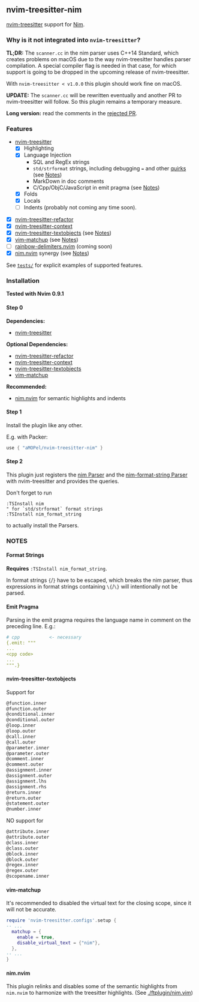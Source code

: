 ## nvim-treesitter-nim

[nvim-treesitter](https://github.com/nvim-treesitter/nvim-treesitter) support for [Nim](https://nim-lang.org).

### Why is it not integrated into `nvim-treesitter`?

**TL;DR:** The `scanner.cc` in the nim parser uses C++14 Standard,
which creates problems on macOS due to the way nvim-treesitter handles
parser compilation. A special compiler flag is needed in that case,
for which support is going to be dropped in the upcoming release of nvim-treesitter.

With `nvim-treesitter < v1.0.0` this plugin should work fine on macOS.

**UPDATE:** The `scanner.cc` will be rewritten eventually and another PR
to nvim-treesitter will follow. So this plugin remains a temporary measure.

**Long version:** read the comments in the [rejected PR](https://github.com/nvim-treesitter/nvim-treesitter/pull/5437).

### Features

- [nvim-treesitter](https://github.com/nvim-treesitter/nvim-treesitter)
  - [x] Highlighting
  - [x] Language Injection
    - SQL and RegEx strings
    - `std/strformat` strings, including debugging `=` and other
      [quirks](https://nim-lang.org/docs/strformat.html#standard-format-specifiers-for-strings-integers-and-floats) (see [Notes](#format-strings))
    - MarkDown in doc comments
    - C/Cpp/ObjC/JavaScript in emit pragma (see [Notes](#emit-pragma))
  - [x] Folds
  - [x] Locals
  - [ ] Indents (probably not coming any time soon).
- [x] [nvim-treesitter-refactor](https://github.com/nvim-treesitter/nvim-treesitter-refactor)
- [x] [nvim-treesitter-context](https://github.com/nvim-treesitter/nvim-treesitter-context)
- [x] [nvim-treesitter-textobjects](https://github.com/nvim-treesitter/nvim-treesitter-textobjects) (see [Notes](#nvim-treesitter-textobjectsp))
- [x] [vim-matchup](https://github.com/andymass/vim-matchup) (see [Notes](#vim-matchup))
- [ ] [rainbow-delimiters.nvim](https://github.com/HiPhish/rainbow-delimiters.nvim) (coming soon)
- [x] [nim.nvim](https://github.com/alaviss/nim.nvim) synergy (see [Notes](#nim.nvim))

See [`tests/`](./tests/) for explicit examples of supported features.

### Installation

**Tested with Nvim 0.9.1**

#### Step 0

**Dependencies:**

- [nvim-treesitter](https://github.com/nvim-treesitter/nvim-treesitter)

**Optional Dependencies:**

- [nvim-treesitter-refactor](https://github.com/nvim-treesitter/nvim-treesitter-refactor)
- [nvim-treesitter-context](https://github.com/nvim-treesitter/nvim-treesitter-context)
- [nvim-treesitter-textobjects](https://github.com/nvim-treesitter/nvim-treesitter-textobjects)
- [vim-matchup](https://github.com/andymass/vim-matchup)

**Recommended:**

- [nim.nvim](https://github.com/alaviss/nim.nvim) for semantic highlights
  and indents

#### Step 1

Install the plugin like any other.

E.g. with Packer:

```lua
use { "aMOPel/nvim-treesitter-nim" }
```

#### Step 2

This plugin just registers the
[nim Parser](https://github.com/alaviss/tree-sitter-nim)
and the
[nim-format-string Parser](https://github.com/aMOPel/tree-sitter-nim-format-string)
with nvim-treesitter and provides the queries.

Don't forget to run

```vim
:TSInstall nim
" for `std/strformat` format strings
:TSInstall nim_format_string
```

to actually install the Parsers.

### NOTES

#### Format Strings

**Requires** `:TSInstall nim_format_string`.

In format strings `{`/`}` have to be escaped, which breaks the nim parser,
thus expressions in format strings containing `\{`/`\}` will intentionally not be parsed.

#### Emit Pragma

Parsing in the emit pragma requires the language name in comment on the preceding line.
E.g.:

```nim
# cpp           <- necessary
{.emit: """
...
<cpp code>
...
""".}
```

#### nvim-treesitter-textobjects

Support for

```scheme
@function.inner
@function.outer
@conditional.inner
@conditional.outer
@loop.inner
@loop.outer
@call.inner
@call.outer
@parameter.inner
@parameter.outer
@comment.inner
@comment.outer
@assignment.inner
@assignment.outer
@assignment.lhs
@assignment.rhs
@return.inner
@return.outer
@statement.outer
@number.inner
```

NO support for

```scheme
@attribute.inner
@attribute.outer
@class.inner
@class.outer
@block.inner
@block.outer
@regex.inner
@regex.outer
@scopename.inner
```

#### vim-matchup

It's recommended to disabled the virtual text for the closing scope, since it
will not be accurate.

```lua
require 'nvim-treesitter.configs'.setup {
-- ...
  matchup = {
    enable = true,
    disable_virtual_text = {"nim"},
  },
-- ...
}
```

#### nim.nvim

This plugin relinks and disables some of the semantic highlights from `nim.nvim`
to harmonize with the treesitter highlights. (See [./ftplugin/nim.vim](./ftplugin/nim.vim))
